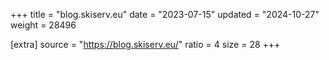 +++
title = "blog.skiserv.eu"
date = "2023-07-15"
updated = "2024-10-27"
weight = 28496

[extra]
source = "https://blog.skiserv.eu/"
ratio = 4
size = 28
+++
